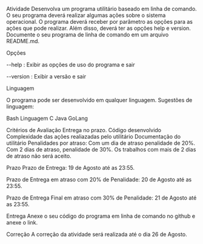 Atividade
Desenvolva um programa utilitário baseado em linha de comando. O seu programa deverá realizar algumas ações sobre o sistema operacional. O programa deverá receber por parâmetro as opções para as ações que pode realizar. Além disso, deverá ter as opções help e version. Documente o seu programa de linha de comando em um arquivo README.md.

Opções 

--help : Exibir as opções de uso do programa e sair

--version : Exibir a versão e sair

 

Linguagem

O programa pode ser desenvolvido em qualquer linguagem. Sugestões de linguagem:

Bash
Linguagem C
Java
GoLang
 

Critérios de Avaliação
Entrega no prazo.
Código desenvolvido
Complexidade das ações realiazadas pelo utilitário
Documentação do utilitário
Penalidades por atraso: Com um dia de atraso penalidade de 20%. Com  2 dias de atraso, penalidade de 30%. Os trabalhos com mais de 2 dias de atraso não será aceito.

 

Prazo
Prazo de Entrega: 19 de Agosto até as 23:55.

Prazo de Entrega em atraso com 20% de Penalidade: 20 de Agosto até as 23:55.

Prazo de Entrega Final em atraso com 30% de Penalidade: 21 de Agosto até as 23:55.

 

Entrega
Anexe o seu código do programa em linha de comando no github e anexe o link.

 

Correção
A correção da atividade será realizada até o dia 26 de Agosto.
